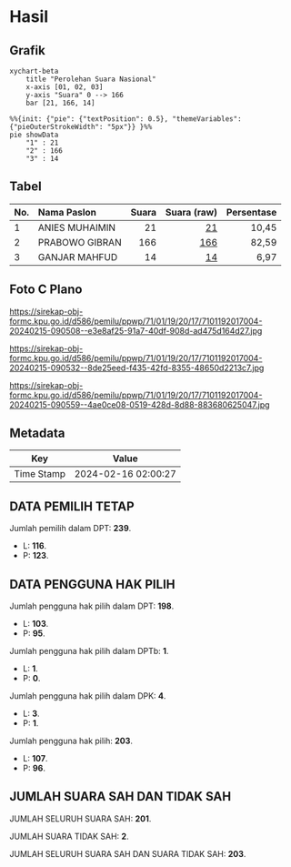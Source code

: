 # Hasil

## Grafik

```mermaid
xychart-beta
    title "Perolehan Suara Nasional"
    x-axis [01, 02, 03]
    y-axis "Suara" 0 --> 166
    bar [21, 166, 14]
```

```mermaid
%%{init: {"pie": {"textPosition": 0.5}, "themeVariables": {"pieOuterStrokeWidth": "5px"}} }%%
pie showData
    "1" : 21
    "2" : 166
    "3" : 14
```

## Tabel

| No. | Nama Paslon    | Suara | Suara (raw) | Persentase |
|:--- |:-------------- | -----:| -----------:| ----------:|
| 1   | ANIES MUHAIMIN | 21    | [21][p-1]   | 10,45      |
| 2   | PRABOWO GIBRAN | 166   | [166][p-2]  | 82,59      |
| 3   | GANJAR MAHFUD  | 14    | [14][p-3]   | 6,97       |


[p-1]: https://github.com/gigit-pemilu/pemilu-2024/blob/main/pilpres/hitung-suara/sub/71-sulawesi-utara/sub/01-bolaang-mongondow/sub/19-passi-barat/sub/2017-bintau/sub/004-tps/sub/paslon-1.txt
[p-2]: https://github.com/gigit-pemilu/pemilu-2024/blob/main/pilpres/hitung-suara/sub/71-sulawesi-utara/sub/01-bolaang-mongondow/sub/19-passi-barat/sub/2017-bintau/sub/004-tps/sub/paslon-2.txt
[p-3]: https://github.com/gigit-pemilu/pemilu-2024/blob/main/pilpres/hitung-suara/sub/71-sulawesi-utara/sub/01-bolaang-mongondow/sub/19-passi-barat/sub/2017-bintau/sub/004-tps/sub/paslon-3.txt

## Foto C Plano

https://sirekap-obj-formc.kpu.go.id/d586/pemilu/ppwp/71/01/19/20/17/7101192017004-20240215-090508--e3e8af25-91a7-40df-908d-ad475d164d27.jpg

https://sirekap-obj-formc.kpu.go.id/d586/pemilu/ppwp/71/01/19/20/17/7101192017004-20240215-090532--8de25eed-f435-42fd-8355-48650d2213c7.jpg

https://sirekap-obj-formc.kpu.go.id/d586/pemilu/ppwp/71/01/19/20/17/7101192017004-20240215-090559--4ae0ce08-0519-428d-8d88-883680625047.jpg


## Metadata

| Key        | Value               |
| ---------- | ------------------- |
| Time Stamp | 2024-02-16 02:00:27 |


## DATA PEMILIH TETAP

Jumlah pemilih dalam DPT: **239**.
 * L: **116**.
 * P: **123**.

## DATA PENGGUNA HAK PILIH

Jumlah pengguna hak pilih dalam DPT: **198**.
 * L: **103**.
 * P: **95**.

Jumlah pengguna hak pilih dalam DPTb: **1**.
 * L: **1**.
 * P: **0**.

Jumlah pengguna hak pilih dalam DPK: **4**.
 * L: **3**.
 * P: **1**.

Jumlah pengguna hak pilih: **203**.
 * L: **107**.
 * P: **96**.

## JUMLAH SUARA SAH DAN TIDAK SAH

JUMLAH SELURUH SUARA SAH: **201**.

JUMLAH SUARA TIDAK SAH: **2**.

JUMLAH SELURUH SUARA SAH DAN SUARA TIDAK SAH: **203**.


